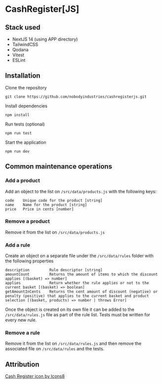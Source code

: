 # CashRegister[JS]

## Stack used

- NextJS 14 (using APP directory)
- TailwindCSS
- Qodana
- Vitest
- ESLint

## Installation

Clone the repository

`git clone https://github.com/nobodyindustries/cashregisterjs.git`

Install dependencies

`npm install`

Run tests (optional)

`npm run test`

Start the application

`npm run dev`

## Common maintenance operations

### Add a product

Add an object to the list on `/src/data/products.js` with the following keys:

```
code    Unique code for the product [string]
name    Name for the product [string]
price   Price in cents [number]
```

### Remove a product

Remove it from the list on `/src/data/products.js`

### Add a rule

Create an object on a separate file under the `/src/data/rules` folder with the following properties

```
description         Rule descriptor [string]
amountCount         Returns the amount of items to which the discount applies [(basket) => number]
applies             Return whether the rule applies or not to the current basket [(basket) => boolean]
getAmountInCents    Returns the cent amount of discount (negative) or penalty (positive) that applies to the current basket and product selection [(basket, products) => number | throws Error]
```

Once the object is created on its own file it can be added to the `/src/data/rules.js` file as part of the rule list.
Tests must be written for every new rule.

### Remove a rule

Remove it from the list on `/src/data/rules.js` and then remove the associated file on `/src/data/rules` and the tests.

## Attribution

[Cash Register icon by Icons8](https://icons8.com/icon/3576/cash-register)